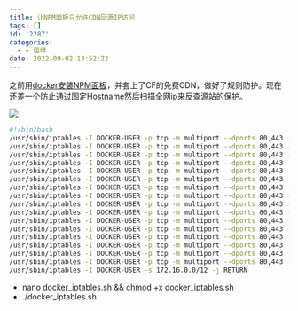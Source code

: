 ```yaml
---
title: 让NPM面板只允许CDN回源IP访问
tags: []
id: '2287'
categories:
  - - 运维
date: 2022-09-02 13:52:22
---
```


之前用[docker安装NPM面板](https://occdn.limour.top/1997.html)，并套上了CF的免费CDN，做好了规则防护。现在还差一个防止通过固定Hostname然后扫描全网ip来反查源站的保护。

![](https://img.limour.top/archives_2023/2022/09/02/6311991bb6b3f.webp)

```bash
#!/bin/bash
/usr/sbin/iptables -I DOCKER-USER -p tcp -m multiport --dports 80,443 -j DROP
/usr/sbin/iptables -I DOCKER-USER -p tcp -m multiport --dports 80,443 -s 173.245.48.0/20 -j RETURN
/usr/sbin/iptables -I DOCKER-USER -p tcp -m multiport --dports 80,443 -s 103.21.244.0/22 -j RETURN
/usr/sbin/iptables -I DOCKER-USER -p tcp -m multiport --dports 80,443 -s 103.22.200.0/22 -j RETURN
/usr/sbin/iptables -I DOCKER-USER -p tcp -m multiport --dports 80,443 -s 103.31.4.0/22 -j RETURN
/usr/sbin/iptables -I DOCKER-USER -p tcp -m multiport --dports 80,443 -s 141.101.64.0/18 -j RETURN
/usr/sbin/iptables -I DOCKER-USER -p tcp -m multiport --dports 80,443 -s 108.162.192.0/18 -j RETURN
/usr/sbin/iptables -I DOCKER-USER -p tcp -m multiport --dports 80,443 -s 190.93.240.0/20 -j RETURN
/usr/sbin/iptables -I DOCKER-USER -p tcp -m multiport --dports 80,443 -s 188.114.96.0/20 -j RETURN
/usr/sbin/iptables -I DOCKER-USER -p tcp -m multiport --dports 80,443 -s 197.234.240.0/22 -j RETURN
/usr/sbin/iptables -I DOCKER-USER -p tcp -m multiport --dports 80,443 -s 198.41.128.0/17 -j RETURN
/usr/sbin/iptables -I DOCKER-USER -p tcp -m multiport --dports 80,443 -s 162.158.0.0/15 -j RETURN
/usr/sbin/iptables -I DOCKER-USER -p tcp -m multiport --dports 80,443 -s 104.16.0.0/13 -j RETURN
/usr/sbin/iptables -I DOCKER-USER -p tcp -m multiport --dports 80,443 -s 104.24.0.0/14 -j RETURN
/usr/sbin/iptables -I DOCKER-USER -p tcp -m multiport --dports 80,443 -s 172.64.0.0/13 -j RETURN
/usr/sbin/iptables -I DOCKER-USER -p tcp -m multiport --dports 80,443 -s 131.0.72.0/22 -j RETURN
/usr/sbin/iptables -I DOCKER-USER -s 172.16.0.0/12 -j RETURN
```

*   nano docker\_iptables.sh && chmod +x docker\_iptables.sh
*   ./docker\_iptables.sh